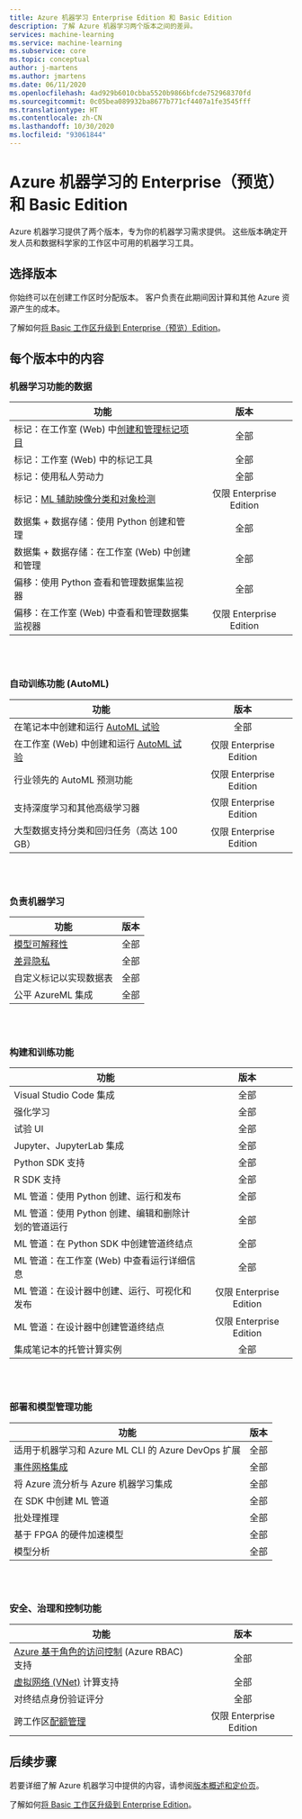 ```yaml
---
title: Azure 机器学习 Enterprise Edition 和 Basic Edition
description: 了解 Azure 机器学习两个版本之间的差异。
services: machine-learning
ms.service: machine-learning
ms.subservice: core
ms.topic: conceptual
author: j-martens
ms.author: jmartens
ms.date: 06/11/2020
ms.openlocfilehash: 4ad929b6010cbba5520b9866bfcde752968370fd
ms.sourcegitcommit: 0c05bea089932ba8677b771cf4407a1fe3545fff
ms.translationtype: HT
ms.contentlocale: zh-CN
ms.lasthandoff: 10/30/2020
ms.locfileid: "93061844"
---
```

# <a name="enterprise-preview-and-basic-editions-of-azure-machine-learning"></a>Azure 机器学习的 Enterprise（预览）和 Basic Edition 

Azure 机器学习提供了两个版本，专为你的机器学习需求提供。 这些版本确定开发人员和数据科学家的工作区中可用的机器学习工具。

## <a name="choose-an-edition"></a>选择版本

你始终可以在创建工作区时分配版本。 客户负责在此期间因计算和其他 Azure 资源产生的成本。 

了解如何[将 Basic 工作区升级到 Enterprise（预览）Edition](how-to-manage-workspace.md#upgrade)。 

## <a name="whats-in-each-edition"></a>每个版本中的内容

### <a name="data-for-machine-learning-capabilities"></a>机器学习功能的数据  

| 功能                     | 版本                 |
|------------------------------------------------------------------------------------|:-----------:|
| 标记：在工作室 (Web) 中[创建和管理标记项目](tutorial-labeling.md)                                                | 全部                     |
| 标记：工作室 (Web) 中的标记工具                                    | 全部                     |
| 标记：使用私人劳动力                               | 全部                     |
| 标记：[ML 辅助映像分类和对象检测](how-to-label-images.md)                  | 仅限 Enterprise Edition |
| 数据集 + 数据存储：使用 Python 创建和管理                       | 全部                     |
| 数据集 + 数据存储：在工作室 (Web) 中创建和管理                         | 全部                     |
| 偏移：使用 Python 查看和管理数据集监视器                           | 全部                     |
| 偏移：在工作室 (Web) 中查看和管理数据集监视器                            | 仅限 Enterprise Edition |


<br/>
<br/>

### <a name="automated-training-capabilities-automl"></a>自动训练功能 (AutoML)

| 功能    | 版本                 |
|------------------------------------------------------------------------------------|:-----------:|
| 在笔记本中创建和运行 [AutoML 试验](how-to-configure-auto-train.md)               | 全部                     |
| 在工作室 (Web) 中创建和运行 [AutoML 试验](how-to-use-automated-ml-for-ml-models.md)   | 仅限 Enterprise Edition |
| 行业领先的 AutoML 预测功能             | 仅限 Enterprise Edition |
| 支持深度学习和其他高级学习器 | 仅限 Enterprise Edition |
| 大型数据支持分类和回归任务（高达 100 GB）                     | 仅限 Enterprise Edition |


<br/>
<br/>

### <a name="responsible-machine-learning"></a>负责机器学习

| 功能    | 版本                 |
|------------------------------------------------------------------------------------|:-----------:|
| [模型可解释性](how-to-machine-learning-interpretability-automl.md)                                              | 全部                     |
| [差异隐私](how-to-differential-privacy.md)                          | 全部                     |
| 自定义标记以实现数据表    | 全部                     |
| 公平 AzureML 集成                                      | 全部                     |

<br/>
<br/>


### <a name="build-and-train-capabilities"></a>构建和训练功能

| 功能    | 版本                 |
|------------------------------------------------------------------------------------|:-----------:|
| Visual Studio Code 集成                                                     | 全部                     |
| 强化学习                                                             | 全部                     |
| 试验 UI                                                                 | 全部                     |
| Jupyter、JupyterLab 集成                                                    | 全部                     |
| Python SDK 支持                                                                 | 全部                     |
| R SDK 支持                                                                      | 全部                     |
| ML 管道：使用 Python 创建、运行和发布                           | 全部                     |
| ML 管道：使用 Python 创建、编辑和删除计划的管道运行| 全部                     |
| ML 管道：在 Python SDK 中创建管道终结点                                   | 全部                     |
| ML 管道：在工作室 (Web) 中查看运行详细信息                                              | 全部                     |
| ML 管道：在设计器中创建、运行、可视化和发布                  | 仅限 Enterprise Edition |
| ML 管道：在设计器中创建管道终结点 | 仅限 Enterprise Edition |
| 集成笔记本的托管计算实例                                 | 全部                     |


<br/>
<br/>

### <a name="deployment-and-model-management-capabilities"></a>部署和模型管理功能

| 功能                            | 版本                 |
|------------------------------------------------------------------------------------|:-----------:|
| 适用于机器学习和 Azure ML CLI 的 Azure DevOps 扩展                 | 全部                     |
| [事件网格集成](how-to-use-event-grid.md)                                                             | 全部                     |
| 将 Azure 流分析与 Azure 机器学习集成                       | 全部                     |
| 在 SDK 中创建 ML 管道                                                         | 全部                     |
| 批处理推理                                                                  | 全部                     |
| 基于 FPGA 的硬件加速模型                                             | 全部                     |
| 模型分析                                                                    | 全部                     |

<br/>
<br/>

### <a name="security-governance-and-control-capabilities"></a>安全、治理和控制功能

| 功能     | 版本                 |
|------------------------------------------------------------------------------------|:-----------:|
| [Azure 基于角色的访问控制](how-to-assign-roles.md) (Azure RBAC) 支持                                           | 全部                     |
| [虚拟网络 (VNet)](how-to-enable-virtual-network.md) 计算支持                                         | 全部                     |
| 对终结点身份验证评分                                                    | 全部                     |
| 跨工作区[配额管理](how-to-manage-quotas.md)                                                 | 仅限 Enterprise Edition |

## <a name="next-steps"></a>后续步骤

若要详细了解 Azure 机器学习中提供的内容，请参阅[版本概述和定价页](https://azure.microsoft.com/pricing/details/machine-learning/)。 

了解如何[将 Basic 工作区升级到 Enterprise Edition](how-to-manage-workspace.md#upgrade)。 
